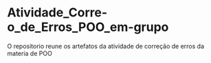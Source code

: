 # Atividade_Corre-o_de_Erros_POO_em-grupo
O repositorio reune os artefatos da atividade de correção de erros da materia de POO
